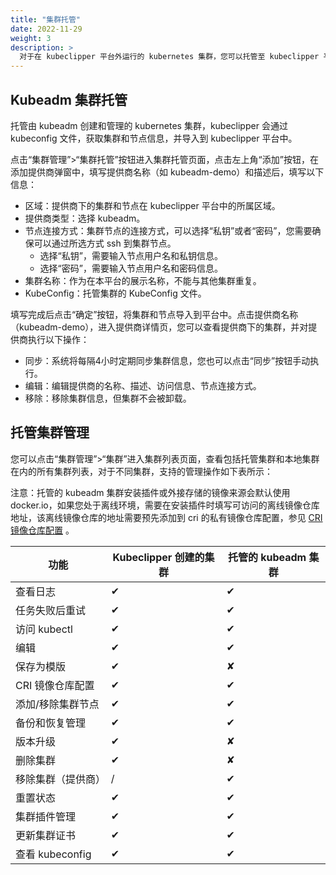 ```yaml
---
title: "集群托管"
date: 2022-11-29
weight: 3
description: >
  对于在 kubeclipper 平台外运行的 kubernetes 集群，您可以托管至 kubeclipper 平台内进行管理，当前版本支持托管 kubeadmin 集群。
---
```


## Kubeadm 集群托管

托管由 kubeadm 创建和管理的 kubernetes 集群，kubeclipper 会通过 kubeconfig 文件，获取集群和节点信息，并导入到 kubeclipper 平台中。

点击“集群管理”>“集群托管”按钮进入集群托管页面，点击左上角“添加”按钮，在添加提供商弹窗中，填写提供商名称（如 kubeadm-demo）和描述后，填写以下信息：

- 区域：提供商下的集群和节点在 kubeclipper 平台中的所属区域。
- 提供商类型：选择 kubeadm。
- 节点连接方式：集群节点的连接方式，可以选择“私钥”或者“密码”，您需要确保可以通过所选方式 ssh 到集群节点。
  - 选择“私钥”，需要输入节点用户名和私钥信息。
  - 选择“密码”，需要输入节点用户名和密码信息。
- 集群名称：作为在本平台的展示名称，不能与其他集群重复。
- KubeConfig：托管集群的 KubeConfig 文件。

填写完成后点击“确定”按钮，将集群和节点导入到平台中。点击提供商名称（kubeadm-demo），进入提供商详情页，您可以查看提供商下的集群，并对提供商执行以下操作：

- 同步：系统将每隔4小时定期同步集群信息，您也可以点击“同步”按钮手动执行。
- 编辑：编辑提供商的名称、描述、访问信息、节点连接方式。
- 移除：移除集群信息，但集群不会被卸载。

## 托管集群管理

您可以点击“集群管理”>“集群”进入集群列表页面，查看包括托管集群和本地集群在内的所有集群列表，对于不同集群，支持的管理操作如下表所示：

注意：托管的 kubeadm 集群安装插件或外接存储的镜像来源会默认使用 docker.io，如果您处于离线环境，需要在安装插件时填写可访问的离线镜像仓库地址，该离线镜像仓库的地址需要预先添加到 cri 的私有镜像仓库配置，参见 [CRI 镜像仓库配置](/docs/tutorials/cluster-management/#cri-镜像仓库配置) 。

| **功能**           | **Kubeclipper 创建的集群** | **托管的 kubeadm 集群** |
| ------------------ | -------------------------- | ----------------------- |
| 查看日志           | ✔︎                          | ✔︎                       |
| 任务失败后重试     | ✔︎                          | ✔︎                       |
| 访问 kubectl       | ✔︎                          | ✔︎                       |
| 编辑               | ✔︎                          | ✔︎                       |
| 保存为模版         | ✔︎                          | ✘                       |
| CRI 镜像仓库配置   | ✔︎                          | ✔︎                       |
| 添加/移除集群节点  | ✔︎                          | ✔︎                       |
| 备份和恢复管理     | ✔︎                          | ✔︎                       |
| 版本升级           | ✔︎                          | ✘                       |
| 删除集群           | ✔︎                          | ✘                       |
| 移除集群（提供商） | /                          | ✔︎                       |
| 重置状态           | ✔︎                          | ✔︎                       |
| 集群插件管理       | ✔︎                          | ✔︎                       |
| 更新集群证书       | ✔︎                          | ✔︎                       |
| 查看 kubeconfig    | ✔︎                          | ✔︎                       |


